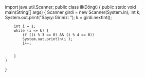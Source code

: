import java.util.Scanner;
public class ilkDöngü {
    public static void main(String[] args) {
        Scanner girdi = new Scanner(System.in);
        int k;
        System.out.print("Sayıyı Giriniz: ");
        k = girdi.nextInt();

        int i = 1;
        while (i <= k) {
            if ((i % 3 == 0) && (i % 4 == 0))
            System.out.println(i );
            i++;


        }
    }
}
